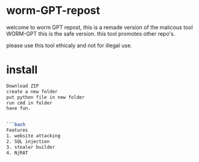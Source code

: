# worm-GPT-repost
welcome to worm GPT repost, this is a remade version of the malicous tool WORM-GPT this is the safe version.
this tool promotes other repo's.

please use this tool ethicaly and not for illegal use.

# install
```bash
Download ZIP
create a new folder
put python file in new folder
run cmd in folder
have fun.


```bash
Features
1. website attacking
2. SQL injection
3. stealer builder
4. NjRAT

